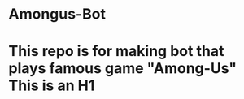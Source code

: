 # Amongus-Bot
This repo is for making bot that plays famous game "Among-Us"
This is an H1
=============
